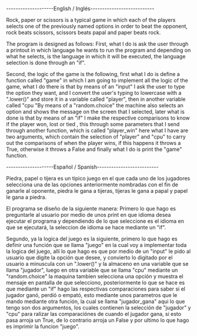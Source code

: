 --------------------English / Inglés---------------------------

Rock, paper or scissors is a typical game in which each of the players selects one of the previously named options in order to beat the opponent, rock beats scissors, scissors beats papal and paper beats rock.

The program is designed as follows: First, what I do is ask the user through a printout in which language he wants to run the program and depending on what he selects, is the language in which it will be executed, the language selection is done through an "if".

Second, the logic of the game is the following, first what I do is define a function called "game" in which I am going to implement all the logic of the game, what I do there is that by means of an "input" I ask the user to type the option they want, and I convert the user's typing to lowercase with a ".lower()" and store it in a variable called "player", then in another variable called "cpu "By means of a "random.choice" the machine also selects an option and shows the message on the screen that I selected, later what is done is that by means of an "if" I make the respective comparisons to know if the player won, lost or tied , this through some parameters that I send through another function, which is called "player_win" here what I have are two arguments, which contain the selection of "player" and "cpu" to carry out the comparisons of when the player wins, if this happens it throws a True, otherwise it throws a False and finally what I do is print the "game" function.


--------------------Español / Spanish--------------------------

Piedra, papel o tijera es un tipico juego en el que cada uno de los jugadores selecciona una de las opciones anteriormente nombradas con el fin de ganarle al oponente, piedra le gana a tijeras, tijeras le gana a papal y papel le gana a piedra.

El programa se diseño de la siguiente manera: Primero lo que hago es preguntarle al usuario por medio de unos print en que idioma desea ejecutar el programa y dependiendo de lo que seleccione es el idioma en que se ejecutará, la seleccion de idioma se hace mediante un "if".

Segundo, ya la logica del juego es la siguiente, primero lo que hago es definir una función que se llama "juego" en la cual voy a implementar toda la logica del juego, allí lo que hago es que por medio de un "input" le pido al usuario que digite la opción que desee, y convierto lo digitado por el usuario a minuscula con un ".lower()" y la almaceno en una variable que se llama "jugador", luego en otra variable que se llama "cpu" mediante un "random.choice" la maquina tambien selecciona una opción y muestra el mensaje en pantalla de que selecciono, posteriormente lo que se hace es que mediante un "if" hago las respectivas comparaciones para saber si el jugador ganó, perdió o empató, esto mediante unos parametros que le mando mediante otra función, la cual se llama "jugador_gana" aqui lo que tengo son dos argumentos, los cuales contienen la selección de "jugador" y "cpu" para ralizar las comparaciónes de cuando el jugador gana, si esto pasa arroja un True, de lo contrario arroja un False y por ultimo lo que hago es imprimir la funcion "juego".